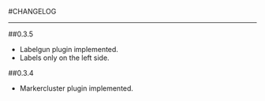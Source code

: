 #CHANGELOG

---------

##0.3.5
- Labelgun plugin implemented.
- Labels only on the left side.

##0.3.4
- Markercluster plugin implemented.
